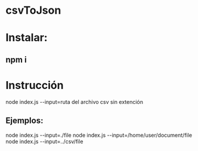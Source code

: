 # csvToJson


# Instalar:
## npm i

# Instrucción
node index.js --input=ruta del archivo csv sin extención
## Ejemplos:
node index.js --input=./file
node index.js --input=/home/user/document/file
node index.js --input=../csv/file
